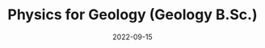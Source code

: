---
title: "Physics for Geology (Geology B.Sc.)"
collection: teaching
type: "Undergraduate course"
permalink: /teaching/Geo_2022-2023
venue: "Autonomous University of Barcelona"
date: 2022-09-15
date2: 2023-02-15
location: "Barcelona, Spain"
---